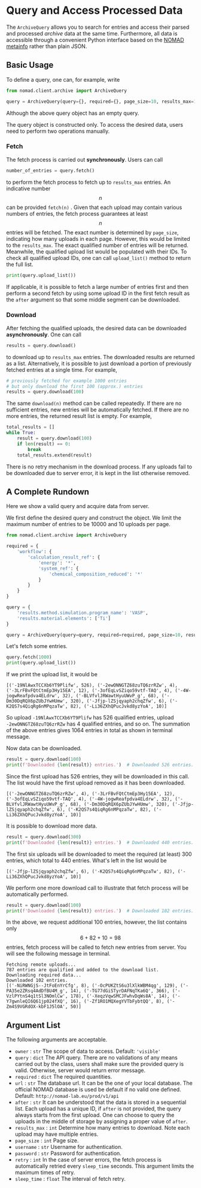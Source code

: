 # Query and Access Processed Data

The `ArchiveQuery` allows you to search for entries and access their parsed and processed *archive* data
at the same time. Furthermore, all data is accessible through a convenient Python interface
based on the [NOMAD metainfo](archive.md) rather than plain JSON.

## Basic Usage

To define a query, one can, for example, write

```python
from nomad.client.archive import ArchiveQuery

query = ArchiveQuery(query={}, required={}, page_size=10, results_max=10000)
```

Although the above query object has an empty query.

The query object is constructed only. To access the desired data, users need to perform two operations manually.

### Fetch

The fetch process is carried out **synchronously**. Users can call

```python
number_of_entries = query.fetch()
```

to perform the fetch process to fetch up to `results_max` entries. An indicative number $$n$$ can be provided `fetch(n)`
. Given that each upload may contain various numbers of entries, the fetch process guarantees at least $$n$$ entries
will be fetched. The exact number is determined by `page_size`, indicating how many uploads in each page. However, this
would be limited to the `results_max`. The exact qualified number of entries will be returned. Meanwhile, the qualified
upload list would be populated with their IDs. To check all qualified upload IDs, one can call `upload_list()` method to
return the full list.

```python
print(query.upload_list())
```

If applicable, it is possible to fetch a large number of entries first and then perform a second fetch by using some
upload ID in the first fetch result as the `after` argument so that some middle segment can be downloaded.

### Download

After fetching the qualified uploads, the desired data can be downloaded **asynchronously**. One can call

```python
results = query.download()
```

to download up to `results_max` entries. The downloaded results are returned as a list. Alternatively, it is possible to
just download a portion of previously fetched entries at a single time. For example,

```python
# previously fetched for example 1000 entries
# but only download the first 100 (approx.) entries
results = query.download(100)
```

The same `download(n)` method can be called repeatedly. If there are no sufficient entries, new entries will be
automatically fetched. If there are no more entries, the returned result list is empty. For example,

```python
total_results = []
while True:
    result = query.download(100)
    if len(result) == 0:
        break
    total_results.extend(result)
```

There is no retry mechanism in the download process. If any uploads fail to be downloaded due to server error, it is
kept in the list otherwise removed.

## A Complete Rundown

Here we show a valid query and acquire data from server.

We first define the desired query and construct the object. We limit the maximum number of entries to be 10000 and 10
uploads per page.

```python
from nomad.client.archive import ArchiveQuery

required = {
    'workflow': {
        'calculation_result_ref': {
            'energy': '*',
            'system_ref': {
                'chemical_composition_reduced': '*'
            }
        }
    }
}

query = {
    'results.method.simulation.program_name': 'VASP',
    'results.material.elements': ['Ti']
}

query = ArchiveQuery(query=query, required=required, page_size=10, results_max=10000)
```

Let's fetch some entries.

```python
query.fetch(1000)
print(query.upload_list())
```

If we print the upload list, it would be

```text
[('-19NlAwxTCCXb6YT9Plifw', 526), ('-2ewONNGTZ68zuTQ6zrRZw', 4), ('-3LrFBvFQtCtmEp3Hy15EA', 12), ('-3ofEqLvSZiqo59vtf-TAQ', 4), ('-4W-jogwReafpdva4ELdrw', 32), ('-BLVfvlJRWawtHyuUWvP_g', 68), ('-Dm30DqRQX6pZUbJYwHUmw', 320), ('-Jfjp-lZSjqyaph2chqZfw', 6), ('-K2QS7s4QiqRg6nMPqzaTw', 82), ('-Li36ZXhQPucJvkd8yzYoA', 10)]
```

So upload `-19NlAwxTCCXb6YT9Plifw` has 526 qualified entries, upload `-2ewONNGTZ68zuTQ6zrRZw` has 4 qualified entries,
and so on. The summation of the above entries gives 1064 entries in total as shown in terminal message.

Now data can be downloaded.

```python
result = query.download(100)
print(f'Downloaded {len(result)} entries.')  # Downloaded 526 entries.
```

Since the first upload has 526 entries, they will be downloaded in this call. The list would have the first upload
removed as it has been downloaded.

```text
[('-2ewONNGTZ68zuTQ6zrRZw', 4), ('-3LrFBvFQtCtmEp3Hy15EA', 12), ('-3ofEqLvSZiqo59vtf-TAQ', 4), ('-4W-jogwReafpdva4ELdrw', 32), ('-BLVfvlJRWawtHyuUWvP_g', 68), ('-Dm30DqRQX6pZUbJYwHUmw', 320), ('-Jfjp-lZSjqyaph2chqZfw', 6), ('-K2QS7s4QiqRg6nMPqzaTw', 82), ('-Li36ZXhQPucJvkd8yzYoA', 10)]
```

It is possible to download more data.

```python
result = query.download(300)
print(f'Downloaded {len(result)} entries.')  # Downloaded 440 entries.
```

The first six uploads will be downloaded to meet the required (at least) 300 entries, which total to 440 entries. What's
left in the list would be

```text
[('-Jfjp-lZSjqyaph2chqZfw', 6), ('-K2QS7s4QiqRg6nMPqzaTw', 82), ('-Li36ZXhQPucJvkd8yzYoA', 10)]
```

We perform one more download call to illustrate that fetch process will be automatically performed.

```python
result = query.download(100)
print(f'Downloaded {len(result)} entries.')  # Downloaded 102 entries.
```

In the above, we request additional 100 entries, however, the list contains only $$6+82+10=98$$ entries, fetch process
will be called to fetch new entries from server. You will see the following message in terminal.

```text
Fetching remote uploads...
787 entries are qualified and added to the download list.
Downloading required data...
Downloaded 102 entries.
[('-NiRWNGjS--JtFoEnYrCfg', 8), ('-OcPUKZtS6u3lXlkWBM4qg', 129), ('-PA35e2ZRsq4AdDfBU4M_g', 14), ('-TG77dGiSTyrDAFNqTKa6Q', 366), ('-VzlPYtnS4q1tSl3NOmlCw', 178), ('-XeqzVqwSMCJFwhvDqWs8A', 14), ('-Y7gwnleQI6Q61jp024fXQ', 16), ('-Zf1RO1MQXegYVTbFybtQQ', 8), ('-Zm4S9VGRdOX-kbF1J5lOA', 50)]
```

## Argument List

The following arguments are acceptable.

- `owner` : `str` The scope of data to access. Default: `'visible'`
- `query` : `dict` The API query. There are no validations of any means carried out by the class, users shall make sure
  the provided query is valid. Otherwise, server would return error message.
- `required` : `dict` The required quantities.
- `url` : `str` The database url. It can be the one of your local database. The official NOMAD database is used be
  default if no valid one defined. Default: `http://nomad-lab.eu/prod/v1/api`
- `after` : `str` It can be understood that the data is stored in a sequential list. Each upload has a unique ID,
  if `after` is not provided, the query always starts from the first upload. One can choose to query the uploads in the
  middle of storage by assigning a proper value of `after`.
- `results_max` : `int` Determine how many entries to download. Note each upload may have multiple entries.
- `page_size` : `int` Page size.
- `username` : `str` Username for authentication.
- `password` : `str` Password for authentication.
- `retry` : `int` In the case of server errors, the fetch process is automatically retried every `sleep_time` seconds.
  This argument limits the maximum times of retry.
- `sleep_time` : `float` The interval of fetch retry.